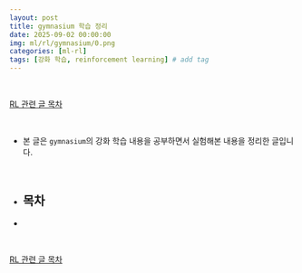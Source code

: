 ```yaml
---
layout: post
title: gymnasium 학습 정리
date: 2025-09-02 00:00:00
img: ml/rl/gymnasium/0.png
categories: [ml-rl] 
tags: [강화 학습, reinforcement learning] # add tag
---
```


<br>

[RL 관련 글 목차](https://gaussian37.github.io/ml-rl-table/)

<br>

- 본 글은 `gymnasium`의 강화 학습 내용을 공부하면서 실험해본 내용을 정리한 글입니다.

<br>

- ## **목차**
- 

<br>

[RL 관련 글 목차](https://gaussian37.github.io/ml-rl-table/)

<br>